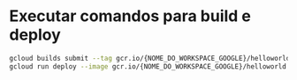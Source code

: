 # Executar comandos para build e deploy
```bash
gcloud builds submit --tag gcr.io/{NOME_DO_WORKSPACE_GOOGLE}/helloworld
gcloud run deploy --image gcr.io/{NOME_DO_WORKSPACE_GOOGLE}/helloworld --platform managed
```
